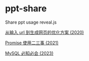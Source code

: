 # ppt-share

Share ppt usage reveal.js

[从输入 url 到生成网页的优化方案 (2020)](https://wsafight.github.io/ppt-share/performance-2020.html)

[Promise 使用二三事 (2021)](https://wsafight.github.io/ppt-share/promise-skills.html)

[MySQL 必知必会 (2023)](https://wsafight.github.io/ppt-share/mysql.html)